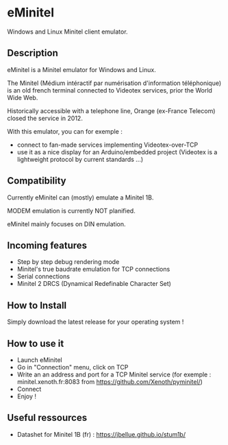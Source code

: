 # eMinitel
Windows and Linux Minitel client emulator.
## Description
eMinitel is a Minitel emulator for Windows and Linux.

The Minitel (Médium intéractif par numérisation d'information téléphonique) is an old french terminal connected to Videotex services, prior the World Wide Web.

Historically accessible with a telephone line, Orange (ex-France Telecom) closed the service in 2012.

With this emulator, you can for exemple : 
- connect to fan-made services implementing Videotex-over-TCP
- use it as a nice display for an Arduino/embedded project (Videotex is a lightweight protocol by current standards ...)
## Compatibility
Currently eMinitel can (mostly) emulate a Minitel 1B.

MODEM emulation is currently NOT planified.

eMinitel mainly focuses on DIN emulation.
## Incoming features
- Step by step debug rendering mode
- Minitel's true baudrate emulation for TCP connections
- Serial connections
- Minitel 2 DRCS (Dynamical Redefinable Character Set)
## How to Install
Simply download the latest release for your operating system !
## How to use it
- Launch eMinitel
- Go in "Connection" menu, click on TCP
- Write an an address and port for a TCP Minitel service (for exemple : minitel.xenoth.fr:8083 from https://github.com/Xenoth/pyminitel/)
- Connect
- Enjoy !
## Useful ressources
- Datashet for Minitel 1B (fr) : https://jbellue.github.io/stum1b/
